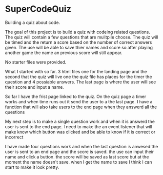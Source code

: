 # SuperCodeQuiz
Building a quiz about code. 

The goal of this project is to build a quiz with codeing related questions. The quiz will contain a few questions that are mulitpile choose. The quiz will be timed and the return a score based on the number of correct answers given. The use will be able to save thier names and score so after playing another game the name an previous score will still appear.

No starter files were provided.

What I started with so far.
3 html files one for the landing page and the second that the quiz will live one
the quiz file has places for the timer the question and 4 possiable answers. The
last page is where the user will see their score and input a name. 

So far I have the frist page linked to the quiz. On the quiz page a timer works and
when time runs out it send the user to a the last page. I have a function that will 
also take users to the end page when they answerd all the questions

My next step is to make a single question work and when it is answerd the user is
sent to the end page. I need to make the an event listener that will make know which 
button was clicked and be able to know if it is correct or incorrect

I have made four questions work and when the last question is anwesed the user is sent to an end page and the score is saved. the use can input their name and click a button. the score will be saved as last score but at the moment the name doesn't save. when I get the name to save I think I can start to make it look pretty.